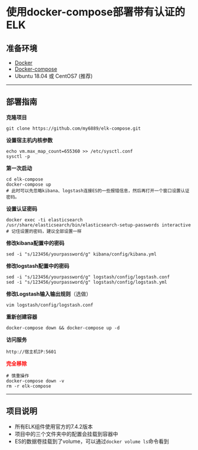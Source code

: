 # 使用docker-compose部署带有认证的ELK

## 准备环境

* [Docker]( [https://docs.foofish.cn/2019/05/06/Docker%E5%B0%8F%E6%8A%80%E5%B7%A7/](https://docs.foofish.cn/2019/05/06/Docker小技巧/) )
* [Docker-compose]( [https://docs.foofish.cn/2019/05/06/Docker%E5%B0%8F%E6%8A%80%E5%B7%A7/](https://docs.foofish.cn/2019/05/06/Docker小技巧/) )
* Ubuntu 18.04 或 CentOS7 (推荐)

---

## 部署指南

**克隆项目**

```
git clone https://github.com/my6889/elk-compose.git
```

**设置宿主机内核参数**

```
echo vm.max_map_count=655360 >> /etc/sysctl.conf
sysctl -p
```

**第一次启动**

```
cd elk-compose
docker-compose up
# 此时可以先忽略kibana、logstash连接ES的一些报错信息，然后再打开一个窗口设置认证密码。
```

**设置认证密码**

```
docker exec -ti elasticsearch /usr/share/elasticsearch/bin/elasticsearch-setup-passwords interactive
# 记住设置的密码，建议全部设置一样
```

**修改kibana配置中的密码**

```
sed -i "s/123456/yourpassword/g" kibana/config/kibana.yml
```

**修改logstash配置中的密码**

```
sed -i "s/123456/yourpassword/g" logstash/config/logstash.conf
sed -i "s/123456/yourpassword/g" logstash/config/logstash.yml
```

**修改Logstash输入输出规则**（选做）

```
vim logstash/config/logstash.conf
```

**重新创建容器**

```
docker-compose down && docker-compose up -d 
```

**访问服务**

```
http://宿主机IP:5601
```

<font color=#FF0000 >**完全移除**</font> 

```
# 慎重操作
docker-compose down -v 
rm -r elk-compose
```

---

## 项目说明

* 所有ELK组件使用官方的7.4.2版本
* 项目中的三个文件夹中的配置会挂载到容器中
* ES的数据卷挂载到了volume，可以通过`docker volume ls`命令看到

